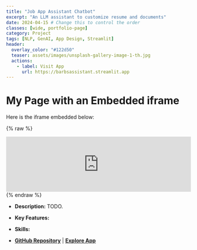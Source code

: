 ```yaml
---
title: "Job App Assistant Chatbot"
excerpt: "An LLM assistant to customize resume and documents"
date: 2024-04-15 # Change this to control the order
classes: [wide, portfolio-page]
category: Project
tags: [NLP, GenAI, App Design, Streamlit]
header:
  overlay_color: "#122d50"
  teaser: assets/images/unsplash-gallery-image-1-th.jpg
  actions:
    - label: Visit App
      url: https://barbsassistant.streamlit.app
---
```



# My Page with an Embedded iframe
Here is the iframe embedded below:

{% raw %}
<iframe src="https://sway.cloud.microsoft/YOgAJa4QSTzpxe7B?ref=Link&loc=mysways" width="100%" frameborder="0" allowfullscreen></iframe>
{% endraw %}

- **Description:** TODO.  

- **Key Features:**

- **Skills:** 

- **[GitHub Repository](https://github.com/dagny099/dagny099.github.io)** | **[Explore App](https://barbsassistant.streamlit.app/)**
